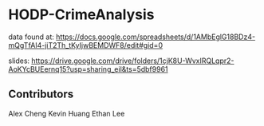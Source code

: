 # HODP-CrimeAnalysis

data found at:
https://docs.google.com/spreadsheets/d/1AMbEglG18BDz4-mQgTfAl4-jiT2Th_tKyIjwBEMDWF8/edit#gid=0

slides:
https://drive.google.com/drive/folders/1cjK8U-WvxIRQLqpr2-AoKYcBUEernq15?usp=sharing_eil&ts=5dbf9961

## Contributors

Alex Cheng
Kevin Huang
Ethan Lee
